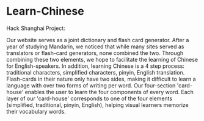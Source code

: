 Learn-Chinese
=============

Hack Shanghai Project: 

  Our website serves as a joint dictionary and flash card generator. After a year of studying Mandarin, we noticed that while many sites served as translators or flash-card generators, none combined the two. Through combining these two elements, we hope to facilitate the learning of Chinese for English-speakers.
  In addition, learning Chinese is a 4 step process: traditional characters, simplified characters, pinyin, English translation. Flash-cards in their nature only have two sides, making it difficult to learn a language with over two forms of writing per word.
  Our four-section 'card-house' enables the user to learn the four components of every word. Each layer of our 'card-house' corresponds to one of the four elements (simplified, traditional, pinyin, English), helping visual learners memorize their vocabulary words.

